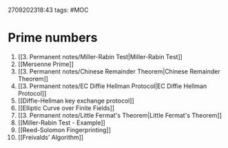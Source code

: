 2709202318:43
tags: #MOC
# Prime numbers
1. [[3. Permanent notes/Miller-Rabin Test|Miller-Rabin Test]]
2. [[Mersenne Prime]]
3. [[3. Permanent notes/Chinese Remainder Theorem|Chinese Remainder Theorem]]
4. [[3. Permanent notes/EC Diffie Hellman Protocol|EC Diffie Hellman Protocol]]
5. [[Diffie-Hellman key exchange protocol]]
6. [[Elliptic Curve over Finite Fields]] 
7. [[3. Permanent notes/Little Fermat's Theorem|Little Fermat's Theorem]]
8. [[Miller-Rabin Test - Example]]
9. [[Reed-Solomon Fingerprinting]]
10. [[Freivalds’ Algorithm]]